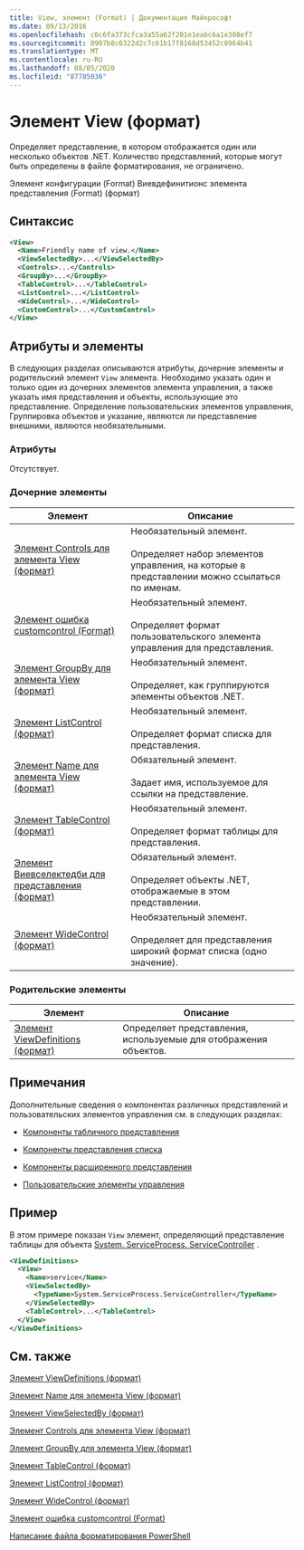 ```yaml
---
title: View, элемент (Format) | Документация Майкрософт
ms.date: 09/13/2016
ms.openlocfilehash: c0c6fa373cfca3a55a62f201e1eabc6a1e308ef7
ms.sourcegitcommit: 0907b8c6322d2c7c61b17f8168d53452c8964b41
ms.translationtype: MT
ms.contentlocale: ru-RU
ms.lasthandoff: 08/05/2020
ms.locfileid: "87785036"
---
```

# <a name="view-element-format"></a>Элемент View (формат)

Определяет представление, в котором отображается один или несколько объектов .NET. Количество представлений, которые могут быть определены в файле форматирования, не ограничено.

Элемент конфигурации (Format) Виевдефинитионс элемента представления (Format) (формат)

## <a name="syntax"></a>Синтаксис

```xml
<View>
  <Name>Friendly name of view.</Name>
  <ViewSelectedBy>...</ViewSelectedBy>
  <Controls>...</Controls>
  <GroupBy>...</GroupBy>
  <TableControl>...</TableControl>
  <ListControl>...</ListControl>
  <WideControl>...</WideControl>
  <CustomControl>...</CustomControl>
</View>
```

## <a name="attributes-and-elements"></a>Атрибуты и элементы

В следующих разделах описываются атрибуты, дочерние элементы и родительский элемент `View` элемента. Необходимо указать один и только один из дочерних элементов элемента управления, а также указать имя представления и объекты, использующие это представление. Определение пользовательских элементов управления, Группировка объектов и указание, являются ли представление внешними, являются необязательными.

### <a name="attributes"></a>Атрибуты

Отсутствует.

### <a name="child-elements"></a>Дочерние элементы

|Элемент|Описание|
|-------------|-----------------|
|[Элемент Controls для элемента View (формат)](./controls-element-for-view-format.md)|Необязательный элемент.<br /><br /> Определяет набор элементов управления, на которые в представлении можно ссылаться по именам.|
|[Элемент ошибка customcontrol (Format)](./customcontrol-element-for-groupby-format.md)|Необязательный элемент.<br /><br /> Определяет формат пользовательского элемента управления для представления.|
|[Элемент GroupBy для элемента View (формат)](./groupby-element-for-view-format.md)|Необязательный элемент.<br /><br /> Определяет, как группируются элементы объектов .NET.|
|[Элемент ListControl (формат)](./listcontrol-element-format.md)|Необязательный элемент.<br /><br /> Определяет формат списка для представления.|
|[Элемент Name для элемента View (формат)](./name-element-for-view-format.md)|Обязательный элемент.<br /><br /> Задает имя, используемое для ссылки на представление.|
|[Элемент TableControl (формат)](./tablecontrol-element-format.md)|Необязательный элемент.<br /><br /> Определяет формат таблицы для представления.|
|[Элемент Виевселектедби для представления (формат)](./viewselectedby-element-format.md)|Обязательный элемент.<br /><br /> Определяет объекты .NET, отображаемые в этом представлении.|
|[Элемент WideControl (формат)](./widecontrol-element-format.md)|Необязательный элемент.<br /><br /> Определяет для представления широкий формат списка (одно значение).|

### <a name="parent-elements"></a>Родительские элементы

|Элемент|Описание|
|-------------|-----------------|
|[Элемент ViewDefinitions (формат)](./viewdefinitions-element-format.md)|Определяет представления, используемые для отображения объектов.|

## <a name="remarks"></a>Примечания

Дополнительные сведения о компонентах различных представлений и пользовательских элементов управления см. в следующих разделах:

- [Компоненты табличного представления](./creating-a-table-view.md)

- [Компоненты представления списка](./creating-a-list-view.md)

- [Компоненты расширенного представления](./creating-a-wide-view.md)

- [Пользовательские элементы управления](./creating-custom-controls.md)

## <a name="example"></a>Пример

В этом примере показан `View` элемент, определяющий представление таблицы для объекта [System. ServiceProcess. ServiceController](/dotnet/api/System.ServiceProcess.ServiceController) .

```xml
<ViewDefinitions>
  <View>
    <Name>service</Name>
    <ViewSelectedBy>
      <TypeName>System.ServiceProcess.ServiceController</TypeName>
    </ViewSelectedBy>
    <TableControl>...</TableControl>
  </View>
</ViewDefinitions>

```

## <a name="see-also"></a>См. также

[Элемент ViewDefinitions (формат)](./viewdefinitions-element-format.md)

[Элемент Name для элемента View (формат)](./name-element-for-view-format.md)

[Элемент ViewSelectedBy (формат)](./viewselectedby-element-format.md)

[Элемент Controls для элемента View (формат)](./controls-element-for-view-format.md)

[Элемент GroupBy для элемента View (формат)](./groupby-element-for-view-format.md)

[Элемент TableControl (формат)](./tablecontrol-element-format.md)

[Элемент ListControl (формат)](./listcontrol-element-format.md)

[Элемент WideControl (формат)](./widecontrol-element-format.md)

[Элемент ошибка customcontrol (Format)](./customcontrol-element-for-groupby-format.md)

[Написание файла форматирования PowerShell](./writing-a-powershell-formatting-file.md)
